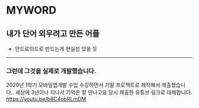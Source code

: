 # MYWORD
## 내가 단어 외우려고 만든 어플
* 안드로이드로 만드는게 현실성 있을 듯
--------
### 그런데 그것을 실제로 개발했습니다.
2020년 1학기 모바일앱개발 수업 수강하면서 기말 프로젝트로 제작해서 제출했습니다.. 세상에
3년이나 지나서 기억은 잘 안나고요 당시 제출한 유튜브 링크로 대체합니다.
https://youtu.be/b8C4obRLmDM
